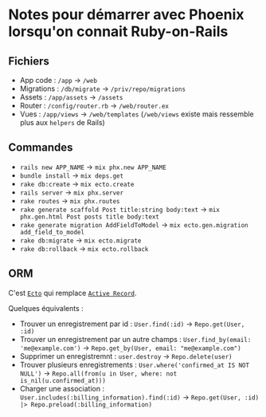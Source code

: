 # Notes pour démarrer avec Phoenix lorsqu'on connait Ruby-on-Rails

## Fichiers

- App code : `/app` -> `/web`
- Migrations : `/db/migrate` -> `/priv/repo/migrations`
- Assets : `/app/assets` -> `/assets`
- Router : `/config/router.rb` -> `/web/router.ex`
- Vues : `/app/views` -> `/web/templates` (`/web/views` existe mais ressemble plus aux `helpers` de Rails)

## Commandes

- `rails new APP_NAME` -> `mix phx.new APP_NAME`
- `bundle install` -> `mix deps.get`
- `rake db:create` -> `mix ecto.create`
- `rails server` -> `mix phx.server`
- `rake routes` -> `mix phx.routes`
- `rake generate scaffold Post title:string body:text` -> `mix phx.gen.html Post posts title body:text`
- `rake generate migration AddFieldToModel` -> `mix ecto.gen.migration add_field_to_model`
- `rake db:migrate` -> `mix ecto.migrate`
- `rake db:rollback` -> `mix ecto.rollback`

## ORM

C'est [`Ecto`](https://hexdocs.pm/ecto/Ecto.html) qui remplace [`Active Record`](https://github.com/rails/rails/tree/master/activerecord).

Quelques équivalents :

- Trouver un enregistrement par id : `User.find(:id)` -> `Repo.get(User, :id)`
- Trouver un enregistrement par un autre champs : `User.find_by(email: 'me@example.com')` -> `Repo.get_by(User, email: "me@example.com")`
- Supprimer un enregistremnt : `user.destroy` -> `Repo.delete(user)`
- Trouver plusieurs enregistrements : `User.where('confirmed_at IS NOT NULL')` -> `Repo.all(from(u in User, where: not is_nil(u.confirmed_at)))`
- Charger une association : `User.includes(:billing_information).find(:id)` -> `Repo.get(User, :id) |> Repo.preload(:billing_information)`